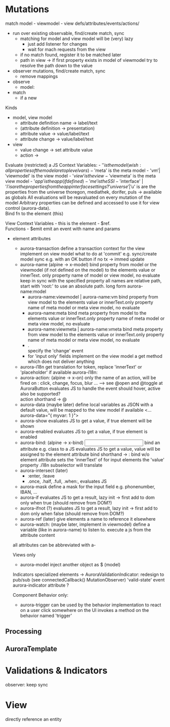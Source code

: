 Mutations
=========

match model - viewmodel - view  defs/attributes/events/actions/

- run over existing observable, find/create match, sync
    - matching for model and view model will be (very) lazy
        - just add listener for changes
        - wait for mach requests from the view 
    - if no match found, register it to be matched later
    - path in view -> if first property exists in model of viewmodel try to resolve the path down to the value
- observer mutations, find/create match, sync
    - remove mappings
- observe 
    - model: 
- match
    - if a new 

Kinds
- model, view model
    - attribute definition name -> label/text
    - (attribute definition  -> presentation)
    - attribute value -> value/label/text
    - attribute change -> value/label/text
- view
    - value change -> set attribute value
    - action -> 


Evaluate (restricted) a JS
Context Variables:
    - '$' is the model  (wish: all properties of the model are top level vars) 
    - '$meta' is the meta model
    - '$vm' | '$viewmodel' is the view model
    - '$view' is the view
    - '$viewmeta' is the meta view model
    - '$app' is the app (if defined)
    - 'me' is the SSI
    - '$interface' | '$i' is are the properties from the app interface settings
    ? 'universe' | '$u' is are the properties from the universe
    thoregon, mediathek, dorifer, puls -> available as globals
All evaluations will be reavaluated on every mutation of the model 
Arbitrary properties can be defined and accessed to use it for view control (aurora-data).  
Bind fn to the element (this)

View Context Variables
    - this is the element
    - $ref.<name>   
    Functions
    - $emit  emit an event with name and params   

- element attributes
    - aurora-transaction
        define a transaction context for the view
        implement on view model what to do at 'commit' e.g. sync/create model
        sync e.g. with an OK button
        if no tx -> immed update
    - aurora-name       (alpine -> x-model)
        bind property from model or the viewmodel (if not defined on the model) to the elements value or innerText. only property name of model or view model, no evaluate
        keep in sync with the specified property
        all names are relative path, start with 'root:' to use an absolute path. 
        long form aurora-name:model 
        - aurora-name:viewmodel | aurora-name:vm
            bind property from view model to the elements value or innerText.only property name of meta model or meta view model, no evaluate
        - aurora-name:meta
            bind meta property from model to the elements value or innerText.only property name of meta model or meta view model, no evaluate
        - aurora-name:viewmeta | aurora-name:vmeta
            bind meta property from view model to the elements value or innerText.only property name of meta model or meta view model, no evaluate
        - .<eventname>  
            specify the 'change' event  
        - for 'input only' fields implement on the view model a get method which does not deliver anything  
    - aurora-i18n
        get translation for token, replace 'innerText' or 'placeholder' if available
        aurora-i18n:<element-attribute>
    - aurora-action:<what>  (alpine -> x-on)
        only the name of an action, will be fired on <what>: click, change, focus, blur ...
        --> see @open and @toggle at AuroraButton 
        evaluates JS to handle the event
        should hover, active also be supported?  
        action shorthand -> @<what>
    - aurora-data  (maybe later)
        define local variables as JSON with a default value, will be mapped to the view model if available
        <... aurora-data="{ myvar: 1 }">
    - aurora-show
        evaluates JS to get a value, if true element will be shown
    - aurora-enabled
        evaluates JS to get a value, if true element is enabled
    - aurora-bind:<element-attribute>    (alpine -> x-bind)
        <input aurora-bind:placeholder="$.extratext">
        bind an attribute e.g. class to a JS 
        evaluates JS to get a value, value will be assigned to the element attribute
        bind shorthand -> :<element-attribute>
        bind w/o element attribute sets the 'innerText' of for input elements the 'value' property
        .i18n  subselector will translate
    - aurora-intersect (later)
        - :enter, :leave 
        - .once, .half, .full, .when:<percentage>, 
        evaluates JS
    - aurora-mask
        define a mask for the input field e.g. phonenumber, IBAN, ...
    - aurora-if
        evaluates JS to get a result, lazy init -> first add to dom only when true  (should remove from DOM?)
    - aurora-ifnot (?)
        evaluates JS to get a result, lazy init -> first add to dom only when false (should remove from DOM?)
    - aurora-ref (later)
        give elements a name to reference it elsewhere
    - aurora-watch:<name> (maybe later, implement in viewmodel)
        define a variable (like in aurora-name) to listen to. 
        execute a js from the attribute content
        
    all attributes can be abbreviated with a-<attrname>

    Views only
    - aurora-model
        inject another object as $ (model)
    
    Indicators
        specialized elements ->  AuroraValidationIndicator: redesign to pub/sub (see connectedCallback() MutationObserver) 
        'valid-state' event
        aurora-indicator attribute ?
        
    Component Behavior only:
    - aurora-trigger <name>
        can be used by the behavior implementation to react on a user click somewhere on the UI
        invokes a method on the behavior named 'trigger<name>' 


## Processing




## AuroraTemplate   
    
Validations & Indicators
========================

observer: keep sync

View
====

directly reference an entity
